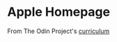 # Apple Homepage

From The Odin Project's [curriculum](https://www.theodinproject.com/lessons/building-with-backgrounds-and-gradients)